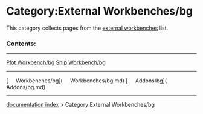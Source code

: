 # Category:External Workbenches/bg
This category collects pages from the [external workbenches](external_workbenches.md) list.

### Contents:

  --------------------------------------------------- ---------------------------------------------------
  [Plot Workbench/bg](Plot_Workbench/bg.md)   [Ship Workbench/bg](Ship_Workbench/bg.md)
  --------------------------------------------------- ---------------------------------------------------

[<img src="images/Property.png" style="width:16px"> Workbenches/bg](<img src="images/Property.png" style="width:16px"> Workbenches/bg.md) [<img src="images/Property.png" style="width:16px"> Addons/bg](<img src="images/Property.png" style="width:16px"> Addons/bg.md)

---
[documentation index](../README.md) > Category:External Workbenches/bg
